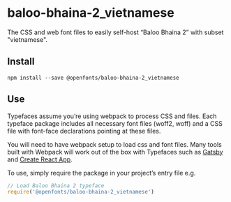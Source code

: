
# baloo-bhaina-2_vietnamese

The CSS and web font files to easily self-host “Baloo Bhaina 2” with subset "vietnamese".

## Install

`npm install --save @openfonts/baloo-bhaina-2_vietnamese`

## Use

Typefaces assume you’re using webpack to process CSS and files. Each typeface
package includes all necessary font files (woff2, woff) and a CSS file with
font-face declarations pointing at these files.

You will need to have webpack setup to load css and font files. Many tools built
with Webpack will work out of the box with Typefaces such as [Gatsby](https://github.com/gatsbyjs/gatsby)
and [Create React App](https://github.com/facebookincubator/create-react-app).

To use, simply require the package in your project’s entry file e.g.

```javascript
// Load Baloo Bhaina 2 typeface
require('@openfonts/baloo-bhaina-2_vietnamese')
```

